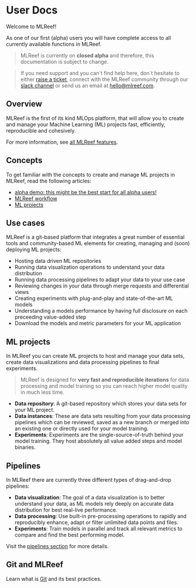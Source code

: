 User Docs
====================

Welcome to MLReef! 

As one of our first (alpha) users you will have complete access to all currently available functions in MLReef.  

> MLReef is currently on **closed alpha** and therefore, this documentation is subject to change. 

> If you need support and you can´t find help here, don´t hesitate to either [raise a ticket](https://gitlab.com/mlreef/frontend/issues), connect with the MLReef community through our [slack channel](https://mlreef.com) or send us an email at hello@mlreef.com. 


Overview
--------------------

MLReef is the first of its kind MLOps platform, that will allow you to create and manage your Machine Learning (ML) projects fast, efficiently, reproducible and cohesively. 

For more information, see [all MLReef features](https://www.mlreef.com).


## Concepts

To get familiar with the concepts to create and manage ML projects in MLReef, read the following articles: 

*  [alpha demo: this might be the best start for all alpha users!](../User_Documentation)
*  [MLReef workflow](../User_Documentation)
*  [ML projects](../User_Documentation)


Use cases
--------------------

MLReef is a git-based platform that integrates a great number of essential tools and community-based ML elements for creating, managing and (soon) deploying ML projects: 

*  Hosting data driven ML repositories 
*  Running data visualization operations to understand your data distribution
*  Running data processing pipelines to adapt your data to your use case
*  Reviewing changes in your data through merge requests and differential views
*  Creating experiments with plug-and-play and state-of-the-art ML models
*  Understanding a models performance by having full disclosure on each preceeding value-added step
*  Download the models and metric parameters for your ML application


ML projects
--------------------

In MLReef you can create ML projects to host and manage your data sets, create data visualizations and data processing pipelines to final experiments. 

> MLReef is designed for **very fast and reproducible iterations** for data processing and model training so you can reach higher model quality in much less time. 

*  **Data repository**: A git-based repository which stores your data sets for your ML project. 
*  **Data instances**: These are data sets resulting from your data processing pipelines which can be reviewed, saved as a new branch or merged into an existing one or directly used for your model training. 
*  **Experiments**: Experiments are the single-source-of-truth behind your model training. They host absolutely all value added steps and model binaries.


Pipelines
--------------------

In MLReef there are currently three different types of drag-and-drop pipelines: 

*  **Data visualization**: The goal of a data visualization is to better understand your data, as ML models rely deeply on accurate data distribution for best real-live performance.
*  **Data processing**: Use built-in pre-processing operations to rapidly and reproducibly enhance, adapt or filter unlimited data points and files.
*  **Experiments**: Train models in parallel and track all relevant metrics to compare and find the best performing model. 

Visit the [pipelines section](pipelines/) for more details. 

Git and MLReef
--------------------

Learn what is [Git](../User_Documentation) and its best practices. 
